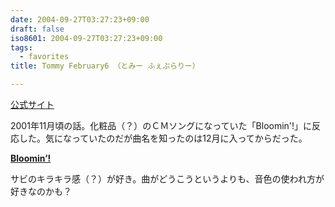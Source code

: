 ```yaml
---
date: 2004-09-27T03:27:23+09:00
draft: false
iso8601: 2004-09-27T03:27:23+09:00
tags:
  - favorites
title: Tommy February6 （とみー ふぇぶらりー）

---
```


[公式サイト](http://www.sonymusic.co.jp/Music/Info/Tommy/)

2001年11月頃の話。化粧品（？）のＣＭソングになっていた「Bloomin'!」に反応した。気になっていたのだが曲名を知ったのは12月に入ってからだった。

**[Bloomin’!](http://www.amazon.co.jp/exec/obidos/ASIN/B00005TZH1/nqounet-22/ref=nosim/)**

サビのキラキラ感（？）が好き。曲がどうこうというよりも、音色の使われ方が好きなのかも？
